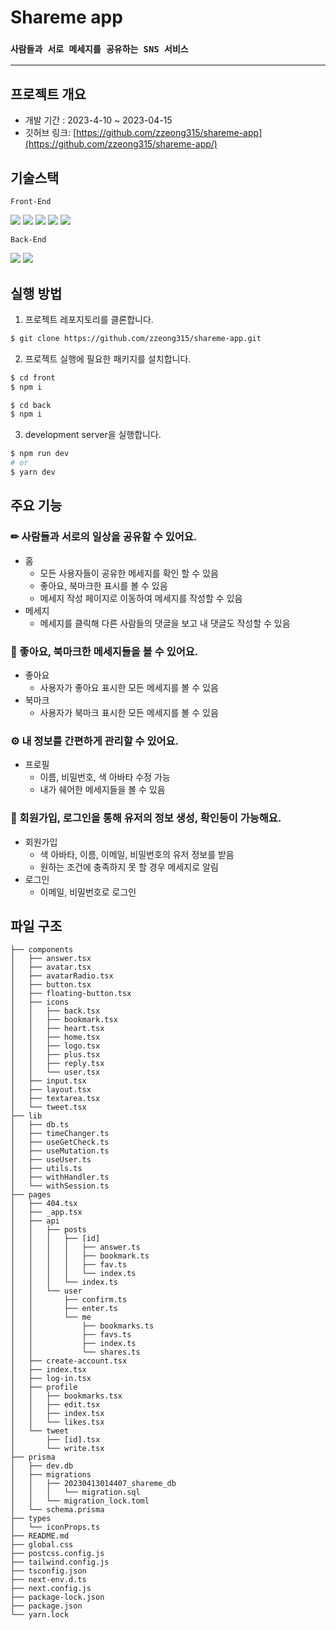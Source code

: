 # Shareme app
### `사람들과 서로 메세지를 공유하는 SNS 서비스`
---------
## 프로젝트 개요
  - 개발 기간 : 2023-4-10 ~ 2023-04-15
  - 깃허브 링크: [https://github.com/zzeong315/shareme-app](https://github.com/zzeong315/shareme-app/)

## 기술스택
`Front-End`

<img src="https://img.shields.io/badge/Next.js-000000?style=flat-square&logo=Next.js&logoColor=white"/>
<img src="https://img.shields.io/badge/Typescript-3178C6?style=flat-square&logo=Typescript&logoColor=white"/>
<img src="https://img.shields.io/badge/ReactHookForm-EC5990?style=flat-square&logo=ReactHookForm&logoColor=white"/>
<img src="https://img.shields.io/badge/Tailwind-06B6D4?style=flat-square&logo=TailwindCSS&logoColor=white"/>
<img src="https://img.shields.io/badge/SWR-lightgray?style=flat-square&logo=SWR&logoColor=white"/>

`Back-End`

<img src="https://img.shields.io/badge/Prisma-2D3748?style=flat-square&logo=Prisma&logoColor=white"/>
<img src="https://img.shields.io/badge/IronSession-black?style=flat-square&logo=Ironsession&logoColor=white"/>


## 실행 방법

1. 프로젝트 레포지토리를 클론합니다.

```sh
$ git clone https://github.com/zzeong315/shareme-app.git
```

2. 프로젝트 실행에 필요한 패키지를 설치합니다.

```sh
$ cd front
$ npm i

$ cd back
$ npm i
```

3. development server을 실행합니다.
```sh
$ npm run dev
# or
$ yarn dev
```

## 주요 기능

### ✏ 사람들과 서로의 일상을 공유할 수 있어요.  

+ 홈
  + 모든 사용자들이 공유한 메세지를 확인 할 수 있음
  + 좋아요, 북마크한 표시를 볼 수 있음
  + 메세지 작성 페이지로 이동하여 메세지를 작성할 수 있음
+ 메세지
  + 메세지를 클릭해 다른 사람들의 댓글을 보고 내 댓글도 작성할 수 있음
   
### 🔖 좋아요, 북마크한 메세지들을 볼 수 있어요.

+ 좋아요
  + 사용자가 좋아요 표시한 모든 메세지를 볼 수 있음
+ 북마크
  + 사용자가 북마크 표시한 모든 메세지를 볼 수 있음

### ⚙ 내 정보를 간편하게 관리할 수 있어요.

+ 프로필
  + 이름, 비밀번호, 색 아바타 수정 가능
  + 내가 쉐어한 메세지들을 볼 수 있음

### 🔐 회원가입, 로그인을 통해 유저의 정보 생성, 확인등이 가능해요. 

+ 회원가입
  + 색 아바타, 이름, 이메일, 비밀번호의 유저 정보를 받음
  + 원하는 조건에 충족하지 못 할 경우 메세지로 알림
+ 로그인
  + 이메일, 비밀번호로 로그인


## 파일 구조
```
├── components
│   ├── answer.tsx
│   ├── avatar.tsx
│   ├── avatarRadio.tsx
│   ├── button.tsx
│   ├── floating-button.tsx
│   ├── icons
│   │   ├── back.tsx
│   │   ├── bookmark.tsx
│   │   ├── heart.tsx
│   │   ├── home.tsx
│   │   ├── logo.tsx
│   │   ├── plus.tsx
│   │   ├── reply.tsx
│   │   └── user.tsx
│   ├── input.tsx
│   ├── layout.tsx
│   ├── textarea.tsx
│   └── tweet.tsx
├── lib
│   ├── db.ts
│   ├── timeChanger.ts
│   ├── useGetCheck.ts
│   ├── useMutation.ts
│   ├── useUser.ts
│   ├── utils.ts
│   ├── withHandler.ts
│   └── withSession.ts
├── pages
│   ├── 404.tsx
│   ├── _app.tsx
│   ├── api
│   │   ├── posts
│   │   │   ├── [id]
│   │   │   │   ├── answer.ts
│   │   │   │   ├── bookmark.ts
│   │   │   │   ├── fav.ts
│   │   │   │   └── index.ts
│   │   │   └── index.ts
│   │   └── user
│   │       ├── confirm.ts
│   │       ├── enter.ts
│   │       └── me
│   │           ├── bookmarks.ts
│   │           ├── favs.ts
│   │           ├── index.ts
│   │           └── shares.ts
│   ├── create-account.tsx
│   ├── index.tsx
│   ├── log-in.tsx
│   ├── profile
│   │   ├── bookmarks.tsx
│   │   ├── edit.tsx
│   │   ├── index.tsx
│   │   └── likes.tsx
│   └── tweet
│       ├── [id].tsx
│       └── write.tsx
├── prisma
│   ├── dev.db
│   ├── migrations
│   │   ├── 20230413014407_shareme_db
│   │   │   └── migration.sql
│   │   └── migration_lock.toml
│   └── schema.prisma
├── types
│   └── iconProps.ts
├── README.md
├── global.css
├── postcss.config.js
├── tailwind.config.js
├── tsconfig.json
├── next-env.d.ts
├── next.config.js
├── package-lock.json
├── package.json
└── yarn.lock
```